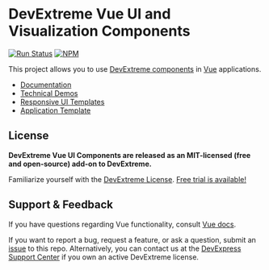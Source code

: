 # DevExtreme Vue UI and Visualization Components #

[![Run Status](https://api.shippable.com/projects/5ab4c6354a24a207009ec636/badge?branch=master)](https://app.shippable.com/github/DevExpress/devextreme-vue)
[![NPM](https://img.shields.io/npm/v/devextreme-vue.svg?maxAge=43200)](https://www.npmjs.com/package/devextreme-vue)

This project allows you to use [DevExtreme components](http://js.devexpress.com/Demos/WidgetsGallery/) in [Vue](https://vuejs.org) applications.

* [Documentation](https://js.devexpress.com/Documentation/Guide/Vue_Components/DevExtreme_Vue_Components/)
* [Technical Demos](https://js.devexpress.com/Demos/WidgetsGallery/Demo/DataGrid/Overview/Vue/Light/)
* [Responsive UI Templates](https://js.devexpress.com/Vue/Templates/UITemplates/)
* [Application Template](https://js.devexpress.com/Vue/Documentation/Guide/Vue_Components/Application_Template/)

## License ##

**DevExtreme Vue UI Components are released as an MIT-licensed (free and open-source) add-on to DevExtreme.**

Familiarize yourself with the [DevExtreme License](https://js.devexpress.com/Licensing/). [Free trial is available!](http://js.devexpress.com/Buy/)

## Support & Feedback ##

If you have questions regarding Vue functionality, consult [Vue docs](https://vuejs.org/v2/guide/).

If you want to report a bug, request a feature, or ask a question, submit an [issue](https://github.com/DevExpress/devextreme-vue/issues) to this repo. Alternatively, you can contact us at the [DevExpress Support Center](https://www.devexpress.com/Support/Center) if you own an active DevExtreme license.
